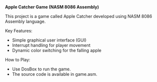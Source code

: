 __Apple Catcher Game (NASM 8086 Assembly)__

This project is a game called Apple Catcher developed using NASM 8086 Assembly language.

Key Features:

- Simple graphical user interface (GUI)
- Interrupt handling for player movement
- Dynamic color switching for the falling apple


How to Play:

- Use DosBox to run the game.
- The source code is available in game.asm.
